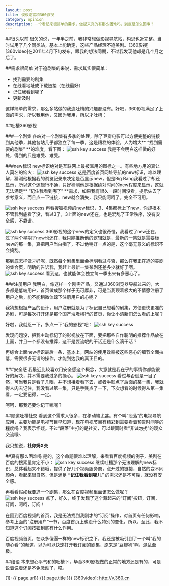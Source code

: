 ```yaml
---
layout: post
title: 谈谈刚需和360影视
category: opinion
description: 一个看起来很简单的需求，做起来真的有那么困难吗，到底是怎么回事？
---
```


##很久以前
很欠的说，一年半之前，我非常想做影视导航站，构思也近完整。当时试用了几个同类站，基本上能确定，这些产品经理不追美剧。[360影视][360video]在2011年4月下旬发布，跟我的想法同期，不过我发现他却是几个月之后了。

##需求很简单
对于追剧集的来说，需求其实很简单：

- 找到需要的剧集
- 在线看地址或下载链接（在线最好）
- 记住我看到哪了
- 更新及时

这样简单的需求，那么多站做的我连吐槽的兴趣都没有。好吧，360影视满足了上面的需求，所以我用他，又因为我用，所以才吐槽：

##吐槽360影视

###一个剧集
各站对一个剧集有多季的处理，除了豆瓣电影可以方便完整的链接到其他季，其他各站几乎都独立了每一季，这是糟糕的体验，人为增大** “找到需要的剧集” **的难度。看下图：
![ssh key success](/images/360video/sp-search.jpg)
我是不会明白这样做的好处，得到的只是难受、难受。

###new标识
new标识绝对是互联网上最被滥用的图标之一。有些地方用的真让人莫名的恼火：
![ssh key success](/images/360video/baidu-new.jpg)
这是百度首页网址导航的new标识，难以理解，猜测他根据我的浏览记录来决定是否显示new，但是Big Bang我看过了却还显示，所以这个逻辑行不通，只好猜测他是根据绝对时间的new程度来显示，这就无法满足** “记住我看到哪了” **需求，如果我有很久一段时间没看，提示失去了参考意义，而且点一下链接，new就会消失，我只能呵呵了。完全不可用。

![ssh key success](/images/360video/2b-sohu.jpg)
再看搜狐视频的new标识，3、4集都标上了new，你却根本不管我到底看了没，看过3了，3上面的new还在，也是混乱了正常秩序，没有安全感，不靠谱。

![ssh key success](/images/360video/2b-360.jpg)
360影视的这个new的定义也很奇怪，我看过了new还在，过了两个星期了new也还在，我只能推断他的逻辑就是，最新的一集就是需要标new的那一集，真把用户当白痴了，不过他稍好一点的是，这个毫无意义的标识不会捣乱。

那到底怎样做才好呢，既然每个剧集里面会标明看过与否，那么在我正在追的美剧的集合页，明确的告诉我，我赶上最新一集某剧还差多少就好了啊。
![ssh key success](/images/360video/new-out.jpg)
看到这，也就能体会独立每一季出来有多恶心了。

###注册用户
我明白，像这样一个刚需产品，又通过360浏览器导航过来的，大多都是低端用户，首页做成那个样子无可厚非，可是当我顶着极大的不情愿注册了用户之后，能不能稍微体谅下注册用户的心呢？

我猜想根据产品的设计，用户注册就是为了标记自己想看的剧集，方便更快更准的追剧，可是每次打开还是那个国产垃圾横行的首页，你让小清新们怎么看的上呢？

好啦，我就忍一下，多点一下“我的影视”吧：
![ssh key success](/images/360video/360-home.jpg)

发现问题没，把我主动标记了的影视放在下面，要把那些自作聪明的推荐作品放在上面，并且一个都没有推荐，这不是耍流氓的干活还是什么滴干活？

再综合上面new标识最后一条，基本上，网站的使用效率被这些恶心的细节全面拉低，需要很多无谓的操作，才能到达我的真正目的。

###安全感
我最近比较喜欢用安全感这个概念，大意就是我在乎的事情你都能很好的解决，并不需要我过多的操心。
![ssh key success](/images/360video/homeland.jpg)
看过与否倒是一目了然，可当我只是看了几眼，并不想接着看下去，或者手贱点了后面的某一集，我就得人肉去记住，我没看过第一集，只是手贱点了一下，下次想看的时候得从第一集看，一定要记得，一定。

呵呵，那我还要你记干嘛呢？

##顺道吐槽社交
看到这个需求人很多，在移动端尤甚。有个叫“段落”的电视导航应用，主要功能是电视节目早知道，现在电视节目有精彩到需要看着预告时间等的程度吗？我表示怀疑。不过“段落”主打的是社交，可以跟同时看“非诚勿扰”的观众交流哦~

我只想说，**社你妈X交**

##真有那么困难吗
是的，这个命题很难以理解，来看看百度视频的例子，美剧在百度的搜索量肯定不小：
![ssh key success](/images/360video/baidu-search.jpg)
继续吐槽那个无法理解的new标识，总体看起来不错哦，提供了好几个视频服务商，点开过的链接，自然的变不同颜色，看起来很自然，但是满足 **“记住我看到哪儿”** 的需求还是不可靠，就没有安全感。

再看看假如我要追一个剧集，那么在百度视频里面该怎么做呢？
![ssh key success](/images/360video/baidu-video.jpg)
点了，好久，终于发现了这个藏起来的“订阅”按钮，订阅，订阅，呵呵，订阅！

在回到百度视频的首页，我是无法找到我刚才的“订阅”操作，对首页有任何影响，参考上面的“注册用户”一节，百度首页上也没什么特别的变化，所以，至此，我不知道这个订阅按钮到底有什么作用。

百度视频首页，在众多傻逼一样的new标识之下，我还是被吸引到了一个叫“我的随心看”的频道，以为可以快速打开我订阅的剧集，原来是“豆瓣猜”啊，混乱至极。

##结语
本来想心平气和的吐槽下，毕竟360影视做的正常的地方还是有的，可是说着说着还是不免激动了，哎。

[BeiYuu]:    http://beiyuu.com  "BeiYuu"
[1]:    {{ page.url}}  ({{ page.title }})
[360video]:    http://v.360.cn
